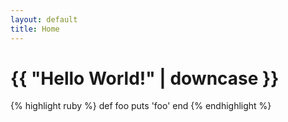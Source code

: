 ```yaml
---
layout: default
title: Home
---
```


# {{ "Hello World!" | downcase }}

{% highlight ruby %} def foo puts 'foo' end {% endhighlight %}
